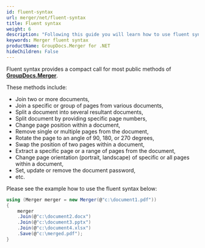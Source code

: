 ```yaml
---
id: fluent-syntax
url: merger/net/fluent-syntax
title: Fluent syntax
weight: 6
description: "Following this guide you will learn how to use fluent syntax of GroupDocs.Merger for .NET API."
keywords: Merger fluent syntax
productName: GroupDocs.Merger for .NET
hideChildren: False
---
```

Fluent syntax provides a compact call for most public methods of **[GroupDocs.Merger](https://products.groupdocs.com/merger/net)**.

These methods include:
* Join two or more documents,
* Join a specific or group of pages from various documents,
* Split a document into several resultant documents,
* Split document by providing specific page numbers,
* Change page position within a document,
* Remove single or multiple pages from the document,
* Rotate the page to an angle of 90, 180, or 270 degrees,
* Swap the position of two pages within a document,
* Extract a specific page or a range of pages from the document,
* Change page orientation (portrait, landscape) of specific or all pages within a document,
* Set, update or remove the document password,
* etc.
  
Please see the example how to use the fluent syntax below:

```csharp
using (Merger merger = new Merger(@"c:\document1.pdf"))
{
    merger
    .Join(@"c:\document2.docx")
    .Join(@"c:\document3.pptx")
    .Join(@"c:\document4.xlsx")
    .Save(@"c:\merged.pdf");
}
```

